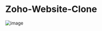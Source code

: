 # Zoho-Website-Clone

![image](https://github.com/user-attachments/assets/156b31f2-ab7c-4f8a-8740-3b164d388a16)
